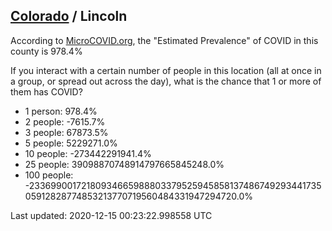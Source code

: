 
## [Colorado](/united-states/colorado) / Lincoln

According to [MicroCOVID.org](http://microcovid.org),
the "Estimated Prevalence" of COVID in this county is 978.4%

If you interact with a certain number of people in this location
(all at once in a group, or spread out across the day), what is the chance that
1 or more of them has COVID?

- 1 person: 978.4%
- 2 people: -7615.7%
- 3 people: 67873.5%
- 5 people: 5229271.0%
- 10 people: -273442291941.4%
- 25 people: 39098870748914797665845248.0%
- 100 people: -2336990017218093466598880337952594585813748674929344173505912828774853213770719560484331947294720.0%

Last updated: 2020-12-15 00:23:22.998558 UTC

